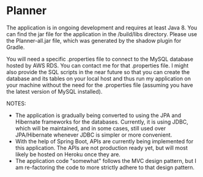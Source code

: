 # Planner

The application is in ongoing development and requires at least Java 8. You can find the jar file for the application in the /build/libs directory. Please use the Planner-all.jar file, which was generated by the shadow plugin for Gradle.

You will need a specific .properties file to connect to the MySQL database hosted by AWS RDS. You can contact me for that .properties file. I might also provide the SQL scripts in the near future so that you can create the database and its tables on your local host and thus run my application on your machine without the need for the .properties file (assuming you have the latest version of MySQL installed).

NOTES:
- The application is gradually being converted to using the JPA and Hibernate frameworks for the databases. Currently, it is using JDBC, which will be maintained, and in some cases, still used over JPA/Hibernate whenever JDBC is simpler or more convenient.
- With the help of Spring Boot, APIs are currently being implemented for this application. The APIs are not production ready yet, but will most likely be hosted on Heroku once they are.
- The application code "somewhat" follows the MVC design pattern, but I am re-factoring the code to more strictly adhere to that design pattern. 
